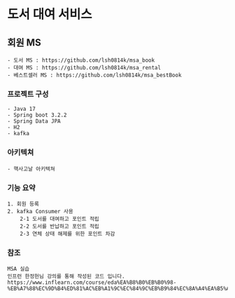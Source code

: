 # 도서 대여 서비스
## 회원 MS
    - 도서 MS : https://github.com/lsh0814k/msa_book
    - 대여 MS : https://github.com/lsh0814k/msa_rental
    - 베스트셀러 MS : https://github.com/lsh0814k/msa_bestBook
### 프로젝트 구성
    - Java 17
    - Spring boot 3.2.2
    - Spring Data JPA
    - H2
    - kafka
### 아키텍쳐
    - 핵사고날 아키텍쳐
### 기능 요약
    1. 회원 등록
    2. kafka Consumer 사용
        2-1 도서를 대여하고 포인트 적립
        2-2 도서를 반납하고 포인트 적립
        2-3 연체 상태 해제를 위한 포인트 차감
### 참조
    MSA 실습
    인프런 한정헌님 강의를 통해 작성된 코드 입니다.
    https://www.inflearn.com/course/eda%EA%B8%B0%EB%B0%98-%EB%A7%88%EC%9D%B4%ED%81%AC%EB%A1%9C%EC%84%9C%EB%B9%84%EC%8A%A4%EA%B5%AC%ED%98%84/dashboard
